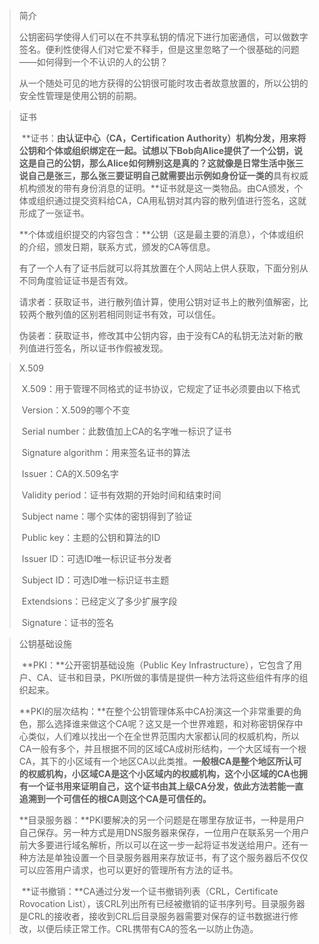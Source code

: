 > 简介
>
> ​		公钥密码学使得人们可以在不共享私钥的情况下进行加密通信，可以做数字签名。便利性使得人们对它爱不释手，但是这里忽略了一个很基础的问题——如何得到一个不认识的人的公钥？
>
> ​		从一个随处可见的地方获得的公钥很可能时攻击者故意放置的，所以公钥的安全性管理是使用公钥的前期。

> 证书
>
> ​		**证书：**由认证中心（CA，Certification Authority）机构分发，用来将公钥和个体或组织绑定在一起。试想以下Bob向Alice提供了一个公钥，说这是自己的公钥，那么Alice如何辨别这是真的？这就像是日常生活中张三说自己是张三，那么张三要证明自己就需要出示例如身份证一类的**具有权威机构颁发的带有身份消息的证明。**证书就是这一类物品。由CA颁发，个体或组织通过提交资料给CA，CA用私钥对其内容的散列值进行签名，这就形成了一张证书。
>
> ​		**个体或组织提交的内容包含：**公钥（这是最主要的消息），个体或组织的介绍，颁发日期，联系方式，颁发的CA等信息。
>
> ​		有了一个人有了证书后就可以将其放置在个人网站上供人获取，下面分别从不同角度验证证书是否有效。
>
> ​		请求者：获取证书，进行散列值计算，使用公钥对证书上的散列值解密，比较两个散列值的区别若相同则证书有效，可以信任。
>
> ​		伪装者：获取证书，修改其中公钥内容，由于没有CA的私钥无法对新的散列值进行签名，所以证书作假被发现。

> X.509
>
> ​		X.509：用于管理不同格式的证书协议，它规定了证书必须要由以下格式
>
> ​			Version：X.509的哪个不变
>
> ​			Serial number：此数值加上CA的名字唯一标识了证书
>
> ​			Signature algorithm：用来签名证书的算法
>
> ​			Issuer：CA的X.509名字
>
> ​			Validity period：证书有效期的开始时间和结束时间
>
> ​			Subject name：哪个实体的密钥得到了验证
>
> ​			Public key：主题的公钥和算法的ID
>
> ​			Issuer ID：可选ID唯一标识证书分发者
>
> ​			Subject ID：可选ID唯一标识证书主题
>
> ​			Extendsions：已经定义了多少扩展字段
>
> ​			Signature：证书的签名

> 公钥基础设施
>
> ​		**PKI：**公开密钥基础设施（Public Key Infrastructure），它包含了用户、CA、证书和目录，PKI所做的事情是提供一种方法将这些组件有序的组织起来。
>
> ​		**PKI的层次结构：**在整个公钥管理体系中CA扮演这一个非常重要的角色，那么选择谁来做这个CA呢？这又是一个世界难题，和对称密钥保存中心类似，人们难以找出一个在全世界范围内大家都认同的权威机构，所以CA一般有多个，并且根据不同的区域CA成树形结构，一个大区域有一个根CA，其下的小区域有一个地区CA以此类推。**一般根CA是整个地区所认可的权威机构，小区域CA是这个小区域内的权威机构，这个小区域的CA也拥有一个证书用来证明自己，这个证书由其上级CA分发，依此方法若能一直追溯到一个可信任的根CA则这个CA是可信任的。**
>
> ​		**目录服务器：**PKI要解决的另一个问题是在哪里存放证书，一种是用户自己保存。另一种方式是用DNS服务器来保存，一位用户在联系另一个用户前大多要进行域名解析，所以可以在这一步一起将证书发送给用户。还有一种方法是单独设置一个目录服务器用来存放证书，有了这个服务器后不仅仅可以应答用户请求，也可以更好的管理所有方法的证书。
>
> ​		**证书撤销：**CA通过分发一个证书撤销列表（CRL，Certificate Rovocation List），该CRL列出所有已经被撤销的证书序列号。目录服务器是CRL的接收者，接收到CRL后目录服务器需要对保存的证书数据进行修改，以便后续正常工作。CRL携带有CA的签名一以防止伪造。

